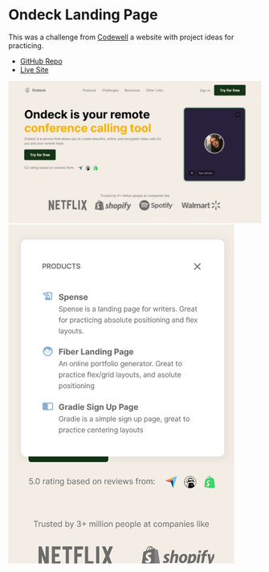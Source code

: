 # Ondeck Landing Page

This was a challenge from [Codewell](https://codewell.cc) a website with project ideas for practicing.

- [GitHub Repo](https://jayaey.github.io/ondeck-landing-page/)
- [Live Site](https://github.com/jayAEY/ondeck-landing-page)

![desktop screenshot](./Assets/hover%20menu%20desktop.png)
![mobile screenshot](./Assets/hover%20menu%20mobile.png)
